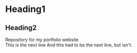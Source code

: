 # Heading1
## Heading2
Repository for my portfolio website<br>
This is the next line
And this had to be the next line, but isn't.
